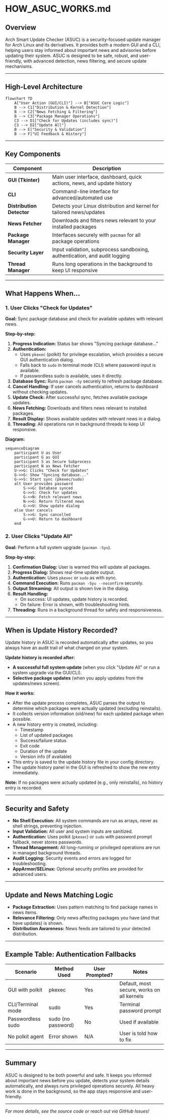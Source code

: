 # HOW_ASUC_WORKS.md

## Overview

Arch Smart Update Checker (ASUC) is a security-focused update manager for Arch Linux and its derivatives. It provides both a modern GUI and a CLI, helping users stay informed about important news and advisories before updating their system. ASUC is designed to be safe, robust, and user-friendly, with advanced detection, news filtering, and secure update mechanisms.

---

## High-Level Architecture

```mermaid
flowchart TD
    A["User Action (GUI/CLI)"] --> B["ASUC Core Logic"]
    B --> C1["Distribution & Kernel Detection"]
    B --> C2["News Fetching & Filtering"]
    B --> C3["Package Manager Operations"]
    C3 --> D1["Check for Updates (includes sync)"]
    C3 --> D2["Update All"]
    B --> E["Security & Validation"]
    B --> F["UI Feedback & History"]
```

---

## Key Components

| Component                | Description                                                                 |
|--------------------------|-----------------------------------------------------------------------------|
| **GUI (Tkinter)**        | Main user interface, dashboard, quick actions, news, and update history     |
| **CLI**                  | Command-line interface for advanced/automated use                           |
| **Distribution Detector**| Detects your Linux distribution and kernel for tailored news/updates        |
| **News Fetcher**         | Downloads and filters news relevant to your installed packages              |
| **Package Manager**      | Interfaces securely with `pacman` for all package operations                |
| **Security Layer**       | Input validation, subprocess sandboxing, authentication, and audit logging  |
| **Thread Manager**       | Runs long operations in the background to keep UI responsive                |

---

## What Happens When...

### 1. **User Clicks "Check for Updates"**

**Goal:** Sync package database and check for available updates with relevant news.

**Step-by-step:**
1. **Progress Indication:** Status bar shows "Syncing package database..."
2. **Authentication:**
   - Uses `pkexec` (polkit) for privilege escalation, which provides a secure GUI authentication dialog.
   - Falls back to `sudo` in terminal mode (CLI) where password input is available.
   - If passwordless sudo is available, uses it directly.
3. **Database Sync:** Runs `pacman -Sy` securely to refresh package database.
4. **Cancel Handling:** If user cancels authentication, returns to dashboard without checking updates.
5. **Update Check:** After successful sync, fetches available package updates.
6. **News Fetching:** Downloads and filters news relevant to installed packages.
7. **Result Display:** Shows available updates with relevant news in a dialog.
8. **Threading:** All operations run in background threads to keep UI responsive.

**Diagram:**
```mermaid
sequenceDiagram
    participant U as User
    participant G as GUI
    participant S as Secure Subprocess
    participant N as News Fetcher
    U->>G: Clicks "Check for Updates"
    G->>G: Show "Syncing database..."
    G->>S: Start sync (pkexec/sudo)
    alt User provides password
        S->>G: Database synced
        G->>S: Check for updates
        G->>N: Fetch relevant news
        N->>G: Return filtered news
        G->>U: Show update dialog
    else User cancels
        S->>G: Sync cancelled
        G->>U: Return to dashboard
    end
```

### 2. **User Clicks "Update All"**

**Goal:** Perform a full system upgrade (`pacman -Syu`).

**Step-by-step:**
1. **Confirmation Dialog:** User is warned this will update all packages.
2. **Progress Dialog:** Shows real-time update output.
3. **Authentication:** Uses `pkexec` or `sudo` as with sync.
4. **Command Execution:** Runs `pacman -Syu --noconfirm` securely.
5. **Output Streaming:** All output is shown live in the dialog.
6. **Result Handling:**
   - On success: UI updates, update history is recorded.
   - On failure: Error is shown, with troubleshooting hints.
7. **Threading:** Runs in a background thread for safety and responsiveness.

---

## When is Update History Recorded?

Update history in ASUC is recorded automatically after updates, so you always have an audit trail of what changed on your system.

**Update history is recorded after:**
- **A successful full system update** (when you click "Update All" or run a system upgrade via the GUI/CLI).
- **Selective package updates** (when you apply updates from the updates/news screen).

**How it works:**
- After the update process completes, ASUC parses the output to determine which packages were actually updated (excluding reinstalls).
- It collects version information (old/new) for each updated package when possible.
- A new history entry is created, including:
  - Timestamp
  - List of updated packages
  - Success/failure status
  - Exit code
  - Duration of the update
  - Version info (if available)
- This entry is saved to the update history file in your config directory.
- The update history panel in the GUI is refreshed to show the new entry immediately.

**Note:** If no packages were actually updated (e.g., only reinstalls), no history entry is recorded.

---

## Security and Safety

- **No Shell Execution:** All system commands are run as arrays, never as shell strings, preventing injection.
- **Input Validation:** All user and system inputs are sanitized.
- **Authentication:** Uses polkit (`pkexec`) or `sudo` with password prompt fallback, never stores passwords.
- **Thread Management:** All long-running or privileged operations are run in managed background threads.
- **Audit Logging:** Security events and errors are logged for troubleshooting.
- **AppArmor/SELinux:** Optional security profiles are provided for advanced users.

---

## Update and News Matching Logic

- **Package Extraction:** Uses pattern matching to find package names in news items.
- **Relevance Filtering:** Only news affecting packages you have (and that have updates) is shown.
- **Distribution Awareness:** News feeds are tailored to your detected distribution.

---

## Example Table: Authentication Fallbacks

| Scenario                | Method Used         | User Prompted? | Notes                                 |
|-------------------------|---------------------|----------------|---------------------------------------|
| GUI with polkit         | pkexec              | Yes            | Default, most secure, works on all kernels |
| CLI/Terminal mode       | sudo                | Yes            | Terminal password prompt              |
| Passwordless sudo       | sudo (no password)  | No             | Used if available                     |
| No polkit agent         | Error shown         | N/A            | User is told how to fix               |

---

## Summary

ASUC is designed to be both powerful and safe. It keeps you informed about important news before you update, detects your system details automatically, and always runs privileged operations securely. All heavy work is done in the background, so the app stays responsive and user-friendly.

---

*For more details, see the source code or reach out via GitHub Issues!* 